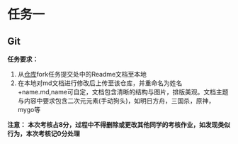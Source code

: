 # 任务一
## Git

**任务要求：**

1. 从[仓库](https://github.com/zerotul782231/git-test-2023)fork任务提交处中的Readme文档至本地
2. 在本地对md文档进行修改后上传至该仓库，并重命名为姓名+name.md,name可自定，文档包含清晰的结构与图片，排版美观。文档主题与内容中要求包含二次元元素(手动狗头)，如明日方舟，三国杀，原神，mygo等


**注意：**
**本次考核占8分，过程中不得删除或更改其他同学的考核作业，如发现类似行为，本次考核记0分处理**